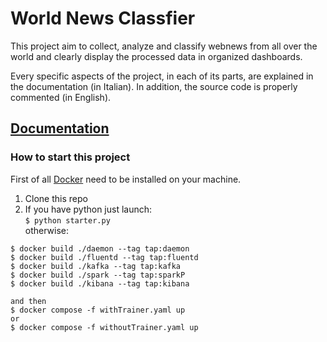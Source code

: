 # World News Classfier
This project aim to collect, analyze and classify webnews from all over the world and clearly display the processed data in organized dashboards.

Every specific aspects of the project, in each of its parts, are explained in the documentation (in Italian). In addition, the source code is properly commented (in English).

[Documentation](./book/presentation.ipynb)
---

### How to start this project
First of all [Docker](https://www.docker.com/) need to be installed on your machine.

1. Clone this repo
2. If you have python just launch:  
`$ python starter.py`  
otherwise:
```
$ docker build ./daemon --tag tap:daemon
$ docker build ./fluentd --tag tap:fluentd
$ docker build ./kafka --tag tap:kafka
$ docker build ./spark --tag tap:sparkP
$ docker build ./kibana --tag tap:kibana

and then
$ docker compose -f withTrainer.yaml up
or
$ docker compose -f withoutTrainer.yaml up
``` 
